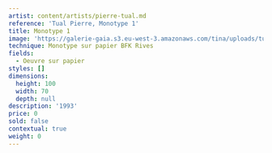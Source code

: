 ```yaml
---
artist: content/artists/pierre-tual.md
reference: 'Tual Pierre, Monotype 1'
title: Monotype 1
image: 'https://galerie-gaia.s3.eu-west-3.amazonaws.com/tina/uploads/tual-pierre/galerie-gaia-pierre-tual-monotype 1.jpg'
technique: Monotype sur papier BFK Rives
fields:
  - Oeuvre sur papier
styles: []
dimensions:
  height: 100
  width: 70
  depth: null
description: '1993'
price: 0
sold: false
contextual: true
weight: 0
---
```


